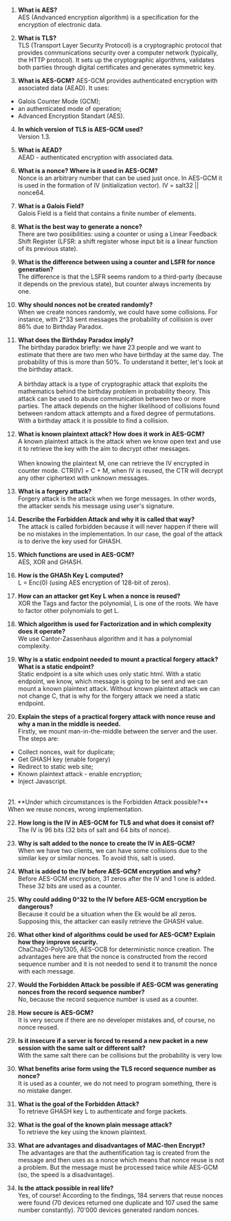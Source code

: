 1. **What is AES?**
<br> AES (Andvanced encryption algorithm) is a specification for the encryption of electronic data. </br>

2. **What is TLS?**
<br> TLS (Transport Layer Security Protocol) is a cryptographic protocol that provides communications security over a computer network (typically, the HTTP protocol). It sets up the cryptographic algorithms, validates both parties through digital certificates and generates symmetric key. </br>

3. **What is AES-GCM?**
AES-GCM provides authenticated encryption with associated data (AEAD). It uses:
* Galois Counter Mode (GCM);
* an authenticated mode of operation;
* Advanced Encryption Standart (AES).

4. **In which version of TLS is AES-GCM used?**
<br> Version 1.3. </br>

5. **What is AEAD?**
<br> AEAD - authenticated encryption with associated data. </br>


6. **What is a nonce? Where is it used in AES-GCM?**
<br> Nonce is an arbitrary number that can be used just once. In AES-GCM it is used in the formation of IV (initialization vector). IV = salt32 || nonce64. </br>

7. **What is a Galois Field?**
<br> Galois Field is a field that contains a finite number of elements. </br>

8. **What is the best way to generate a nonce?**
<br> There are two posiibilities: using a counter or using a Linear Feedback Shift Register (LFSR: a shift register whose input bit is a linear function of its previous state). </br>

9. **What is the difference between using a counter and LSFR for nonce generation?**
<br> The difference is that the LSFR seems random to a third-party (because it depends on the previous state), but counter always increments by one.</br>

10. **Why should nonces not be created randomly?**
<br> When we create nonces randomly, we could have some collisions. For instance, with 2^33 sent messages the probability of collision is over 86% due to Birthday Paradox. </br>

11. **What does the Birthday Paradox imply?**
<br> The birthday paradox briefly: we have 23 people and we want to estimate that there are two men who have birthday at the same day. The probability of this is more than 50%. To understand it better, let's look at the birthday attack. </br>
<br> A birthday attack is a type of cryptographic attack that exploits the mathematics behind the birthday problem in probability theory. This attack can be used to abuse communication between two or more parties. The attack depends on the higher likelihood of collisions found between random attack attempts and a fixed degree of permutations. With a birthday attack it is possible to find a collision.  </br>

12. **What is known plaintext attack? How does it work in AES-GCM?**
<br> A known plaintext attack is the attack when we know open text and use it to retrieve the key with the aim to decrypt other messages. </br>
<br> When knowing the plaintext M, one can retrieve the IV encrypted in counter mode. CTR(IV) = C + M, when IV is reused, the CTR will decrypt any other ciphertext with unknown messages.</br>

13. **What is a forgery attack?**
<br> Forgery attack is the attack when we forge messages. In other words, the attacker sends his message using user's signature. </br>

14. **Describe the Forbidden Attack and why it is called that way?**
<br> The attack is called forbidden because it will never happen if there will be no mistakes in the implementation. In our case, the goal of the attack is to derive the key used for GHASH. </br>

15. **Which functions are used in AES-GCM?** 
<br> AES, XOR and GHASH.</br>
16. **How is the GHASh Key L computed?**
<br> L = Enc(0) (using AES encryption of 128-bit of zeros).</br>
17. **How can an attacker get Key L when a nonce is reused?**
<br> XOR the Tags and factor the polynomial, L is one of the roots. We have to factor other polynomials to get L.</br>
18. **Which algorithm is used for Factorization and in which complexity does it operate?**
<br> We use Cantor-Zassenhaus algorithm and it has a polynomial complexity. </br>

19. **Why is a static endpoint needed to mount a practical forgery attack? What is a static endpoint?**
<br> Static endpoint is a site which uses only static html. With a static endpoint, we know, which message is going to be sent and we can mount a known plaintext attack. Without known plaintext attack we can not change C, that is why for the forgery attack we need a static endpoint. </br>
20. **Explain the steps of a practical forgery attack with nonce reuse and why a man in the middle is needed.**
<br> Firstly, we mount man-in-the-middle between the server and the user. The steps are:
* Collect nonces, wait for duplicate;
* Get GHASH key (enable forgery)
* Redirect to static web site;
* Known plaintext attack - enable encryption;
* Inject Javascript.
</br>
21. **Under which circumstances is the Forbidden Attack possible?**
<br> When we reuse nonces, wrong implementation. </br>

22. **How long is the IV in AES-GCM for TLS and what does it consist of?**
<br> The IV is 96 bits (32 bits of salt and 64 bits of nonce).

23. **Why is salt added to the nonce to create the IV in AES-GCM?**
<br> When we have two clients, we can have some collisions due to the similar key or similar nonces. To avoid this, salt is used. </br>

24. **What is added to the IV before AES-GCM encryption and why?**
<br> Before AES-GCM encryption, 31 zeros after the IV and 1 one is added. These 32 bits are used as a counter. </br>

25. **Why could adding 0^32 to the IV before AES-GCM encryption be dangerous?**
<br> Because it could be a situation when the Ek would be all zeros. Supposing this, the attacker can easily retrieve the GHASH value. </br>  

26. **What other kind of algorithms could be used for AES-GCM? Explain how they improve security.**
<br>ChaCha20-Poly1305, AES-OCB for deterministic nonce creation. The advantages here are that the nonce is constructed from the record sequence number and it is not needed to send it to transmit the nonce with each message. </br>
27. **Would the Forbidden Attack be possible if AES-GCM was generating nonces from the record sequence number?**
<br> No, because the record sequence number is used as a counter. </br>
28. **How secure is AES-GCM?**
<br> It is very secure if there are no developer mistakes and, of course, no nonce reused. </br>

29. **Is it insecure if a server is forced to resend a new packet in a new session with the same salt or different salt?**
<br> With the same salt there can be collisions but the probability is very low. </br>
30. **What benefits arise form using the TLS record sequence number as nonce?**
<br> It is used as a counter, we do not need to program something, there is no mistake danger.</br>
31. **What is the goal of the Forbidden Attack?** 
<br> To retrieve GHASH key L to authenticate and forge packets. </br>
32. **What is the goal of the known plain message attack?**
<br> To retrieve the key using the known plaintext. </br>
33. **What are advantages and disadvantages of MAC-then Encrypt?**
<br> The advantages are that the authentification tag is created from the message and then uses as a nonce which means that nonce reuse is not a problem. But the message must be processed twice while AES-GCM (so, the speed is a disadvantage).</br>
34. **Is the attack possible in real life?** 
<br> Yes, of course! According to the findings, 184 servers that reuse nonces were found (70 devices returned one duplicate and 107 used the same number constantly). 70'000 devices generated random nonces. </br>
